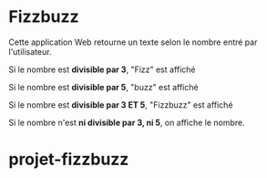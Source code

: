 # Fizzbuzz

Cette application Web retourne un texte selon le nombre entré par l'utilisateur.

Si le nombre est **divisible par 3**, "Fizz" est affiché

Si le nombre est **divisible par 5**, "buzz" est affiché

Si le nombre est **divisible par 3 ET 5**, "Fizzbuzz" est affiché

Si le nombre n'est **ni divisible par 3, ni 5**, on affiche le nombre.

# projet-fizzbuzz

